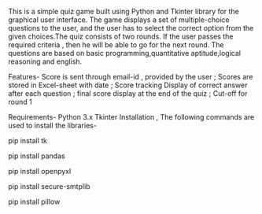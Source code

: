 This is a simple quiz game built using Python and Tkinter library for the graphical user interface. The game displays a set of multiple-choice questions to the user, and the user has to select the correct option from the given choices.The quiz consists of two rounds. If the user passes the required criteria , then he will be able to go for the next round. The questions are based on basic programming,quantitative aptitude,logical reasoning and english.

Features- Score is sent through email-id , provided by the user ;
Scores are stored in Excel-sheet with date ; Score tracking Display of correct answer after each question ; final score display at the end of the quiz ; Cut-off for round 1

Requirements- Python 3.x Tkinter Installation , The following commands are used to install the libraries- 

pip install tk 

pip install pandas 

pip install openpyxl

pip install secure-smtplib

pip install pillow
